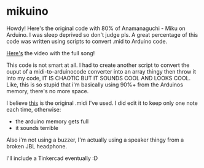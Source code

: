 
# mikuino

  

Howdy! Here's the original code with 80% of Anamanaguchi - Miku on Arduino. I was sleep deprived so don't judge pls. A great percentage of this code was written using scripts to convert .mid to Arduino code.

  

[Here's](https://www.youtube.com/watch?v=qTEYTcaI_LQ) the video with the full song!


This code is not smart at all. I had to create another script to convert the ouput of a midi-to-arduinocode converter into an array thingy then throw it into my code, IT IS CHAOTIC BUT IT SOUNDS COOL AND LOOKS COOL. 
Like, this is so stupid that i'm basically using 90%+ from the Arduinos memory, there's no more space.

I believe [this](https://www.youtube.com/watch?v=9OSewi7d_4E) is the original .midi I've used. I did edit it to keep only one note each time, otherwise:
- the arduino memory gets full
- it sounds terrible

Also i'm not using a buzzer, I'm actually using a speaker thingy from a broken JBL headphone.

I'll include a Tinkercad eventually :D